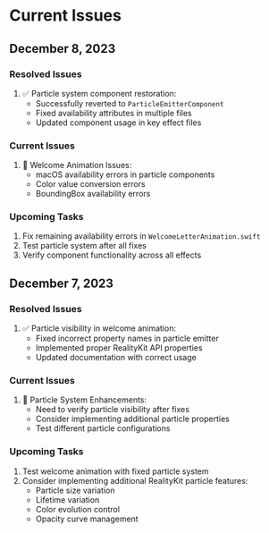 # Current Issues

## December 8, 2023

### Resolved Issues
1. ✅ Particle system component restoration:
   - Successfully reverted to `ParticleEmitterComponent`
   - Fixed availability attributes in multiple files
   - Updated component usage in key effect files

### Current Issues
1. 🚧 Welcome Animation Issues:
   - macOS availability errors in particle components
   - Color value conversion errors
   - BoundingBox availability errors

### Upcoming Tasks
1. Fix remaining availability errors in `WelcomeLetterAnimation.swift`
2. Test particle system after all fixes
3. Verify component functionality across all effects

## December 7, 2023

### Resolved Issues
1. ✅ Particle visibility in welcome animation:
   - Fixed incorrect property names in particle emitter
   - Implemented proper RealityKit API properties
   - Updated documentation with correct usage

### Current Issues
1. 🚧 Particle System Enhancements:
   - Need to verify particle visibility after fixes
   - Consider implementing additional particle properties
   - Test different particle configurations

### Upcoming Tasks
1. Test welcome animation with fixed particle system
2. Consider implementing additional RealityKit particle features:
   - Particle size variation
   - Lifetime variation
   - Color evolution control
   - Opacity curve management